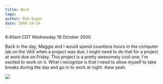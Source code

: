 ```yaml
---
title: Work
tags: 
author: Rob Nugen
date: 2000-10-18
---
```


<title>college hours?</title>
<p class=date>6:40am CDT Wednesday 18 October 2000

<p>Back in the day, Maggie and I would spend countless hours in the
computer lab on the VAX when a project was due.  I might need to do
that for a project at work due on Friday.  This project is a pretty
awesomely cool one; I'm excited to work on it.  What I recognize is
that I need to allow myself to take breaks during the day and go in to
work at night.  Aww yeah.

<p><img src='/images/rob/wL-ROB.gif'>

